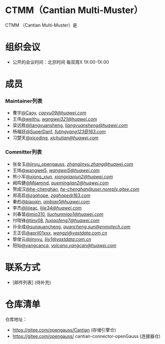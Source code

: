 # CTMM（Cantian Multi-Muster）

CTMM （Cantian Multi-Muster）是

# 组织会议

- 公开的会议时间：北京时间 每双周X 1X:00-1X:00

# 成员

### Maintainer列表

- 曹宇[@Caoy](https://gitee.com/Caoy), *caoyu09@huawei.com*
- 王伟[@weithu](https://gitee.com/weithu), *wangwei321@huawei.com*
- 梁远胜[@liangyuansheng](https://gitee.com/liangyuansheng), *liangyuansheng@huawei.com*
- 杨福廷[@SuperDan1](https://gitee.com/SuperDan1), *futingyang123@163.com*
- 习楚天[@xicoding](https://gitee.com/xicoding), *xichutian@huawei.com*

### Committer列表

- 张金玉[@jinyu_opengauss](https://gitee.com/jinyu_opengauss), *zhangjinyu.zhang@huawei.com*
- 王炜[@wangwei5](https://gitee.com/wangwei5), *wangwei5@huawei.com*
- 熊小军[@xiong_xjun](https://gitee.com/xiong_xjun), *xiongxiaojun2@huawei.com*
- 阙鸣健[@Mijamind](https://gitee.com/Mijamind), *quemingjian2@huawei.com*
- 贺成汉[@he-chenghan](https://gitee.com/he-chenghan), *he-chenghan@user.noreply.gitee.com*
- 郑高启[@zgqhope](https://gitee.com/zgqhope), *zgqhope@163.com*
- 秦彪[@biaoqin](https://gitee.com/biaoqin), *qinbiao1@huawei.com*
- 李杰[@lijieac](https://gitee.com/lijieac), *lijie34@huawei.com*
- 刘春苗[@mio310](https://gitee.com/mio310), *liuchunmiao1@huawei.com*
- 付晓锋[@tiny08](https://gitee.com/tiny08), *fuxiaofeng7@huawei.com*
- 孙全成[@sunquancheng](https://gitee.com/sunquancheng), *quancheng.sun@enmotech.com*
- 王正侣[@april01xxx](https://gitee.com/april01xxx), *wangzl@vastdata.com.cn*
- 黎俊云[@jinyyu](https://gitee.com/jinyyu), *lijy1@vastdata.com.cn*
- 阳灿[@yangcancq](https://gitee.com/yangcancq), *volcano.yangcan@huawei.com*

# 联系方式

- [邮件列表] (待补充)

# 仓库清单

仓库地址：

- https://gitee.com/opengauss/Cantian    (存储引擎仓)
- https://gitee.com/opengauss/ cantian-connector-openGauss    (连接器仓)


